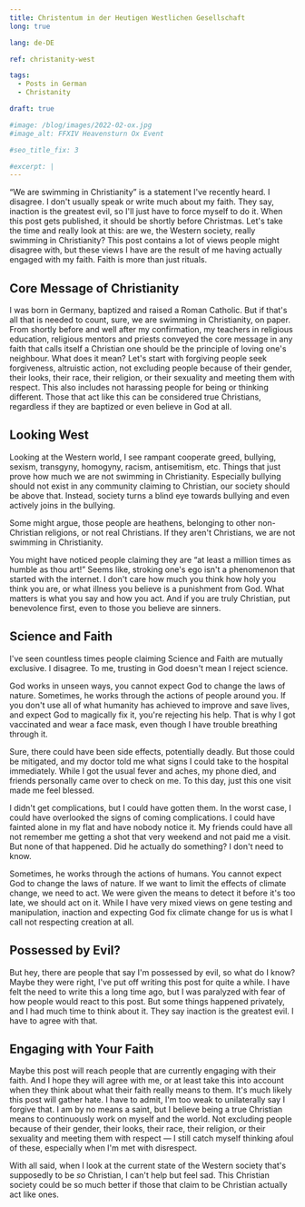 ```yaml
---
title: Christentum in der Heutigen Westlichen Gesellschaft
long: true

lang: de-DE

ref: christanity-west

tags:
  - Posts in German
  - Christanity

draft: true

#image: /blog/images/2022-02-ox.jpg
#image_alt: FFXIV Heavensturn Ox Event

#seo_title_fix: 3

#excerpt: |
---
```

“We are swimming in Christianity” is a statement I've recently heard.
I disagree.
I don't usually speak or write much about my faith.
They say, inaction is the greatest evil, so I'll just have to force myself to do it.
When this post gets published, it should be shortly before Christmas.
Let's take the time and really look at this: are we, the Western society, really swimming in Christianity?
This post contains a lot of views people might disagree with, but these views I have are the result of me having actually engaged with my faith.
Faith is more than just rituals.

## Core Message of Christianity

I was born in Germany, baptized and raised a Roman Catholic.
But if that's all that is needed to count, sure, we are swimming in Christianity, on paper.
From shortly before and well after my confirmation, my teachers in religious education, religious mentors and priests conveyed the core message in any faith that calls itself a Christian one should be the principle of loving one's neighbour.
What does it mean?
Let's start with forgiving people seek forgiveness, altruistic action, not excluding people because of their gender, their looks, their race, their religion, or their sexuality and meeting them with respect.
This also includes not harassing people for being or thinking different.
Those that act like this can be considered true Christians, regardless if they are baptized or even believe in God at all.

## Looking West

Looking at the Western world, I see rampant cooperate greed, bullying, sexism, transgyny, homogyny, racism, antisemitism, etc.
Things that just prove how much we are not swimming in Christianity.
Especially bullying should not exist in any community claiming to Christian, our society should be above that.
Instead, society turns a blind eye towards bullying and even actively joins in the bullying.

Some might argue, those people are heathens, belonging to other non-Christian religions, or not real Christians.
If they aren't Christians, we are not swimming in Christianity.

You might have noticed people claiming they are “at least a million times as humble as thou art!”
Seems like, stroking one's ego isn't a phenomenon that started with the internet.
I don't care how much you think how holy you think you are, or what illness you believe is a punishment from God.
What matters is what you say and how you act.
And if you are truly Christian, put benevolence first, even to those you believe are sinners.

## Science and Faith

I've seen countless times people claiming Science and Faith are mutually exclusive.
I disagree.
To me, trusting in God doesn't mean I reject science.

God works in unseen ways, you cannot expect God to change the laws of nature.
Sometimes, he works through the actions of people around you.
If you don't use all of what humanity has achieved to improve and save lives, and expect God to magically fix it, you're rejecting his help.
That is why I got vaccinated and wear a face mask, even though I have trouble breathing through it.

Sure, there could have been side effects, potentially deadly.
But those could be mitigated, and my doctor told me what signs I could take to the hospital immediately.
While I got the usual fever and aches, my phone died, and friends personally came over to check on me.
To this day, just this one visit made me feel blessed.

I didn't get complications, but I could have gotten them.
In the worst case, I could have overlooked the signs of coming complications.
I could have fainted alone in my flat and have nobody notice it.
My friends could have all not remember me getting a shot that very weekend and not paid me a visit.
But none of that happened.
Did he actually do something?
I don't need to know.

Sometimes, he works through the actions of humans.
You cannot expect God to change the laws of nature.
If we want to limit the effects of climate change, we need to act.
We were given the means to detect it before it's too late, we should act on it.
While I have very mixed views on gene testing and manipulation, inaction and expecting God fix climate change for us is what I call not respecting creation at all.

## Possessed by Evil?

But hey, there are people that say I'm possessed by evil, so what do I know?
Maybe they were right, I've put off writing this post for quite a while.
I have felt the need to write this a long time ago, but I was paralyzed with fear of how people would react to this post.
But some things happened privately, and I had much time to think about it.
They say inaction is the greatest evil.
I have to agree with that.

## Engaging with Your Faith

Maybe this post will reach people that are currently engaging with their faith.
And I hope they will agree with me, or at least take this into account when they think about what their faith really means to them.
It's much likely this post will gather hate.
I have to admit, I'm too weak to unilaterally say I forgive that.
I am by no means a saint, but I believe being a true Christian means to continuously work on myself and the world.
Not excluding people because of their gender, their looks, their race, their religion, or their sexuality and meeting them with respect — I still catch myself thinking afoul of these, especially when I'm met with disrespect.

With all said, when I look at the current state of the Western society that's supposedly to be *so* Christian, I can't help but feel sad.
This Christian society could be so much better if those that claim to be Christian actually act like ones.
